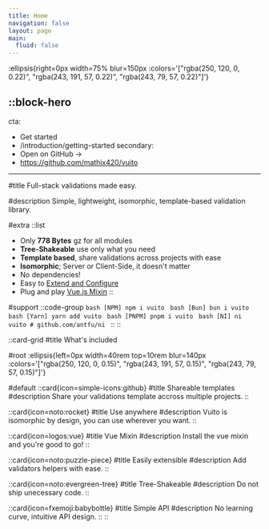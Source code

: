 ```yaml
---
title: Home
navigation: false
layout: page
main:
  fluid: false
---
```


:ellipsis{right=0px width=75% blur=150px :colors='["rgba(250, 120, 0, 0.22)", "rgba(243, 191, 57, 0.22)", "rgba(243, 79, 57, 0.22)"]'}

::block-hero
---
cta:
  - Get started
  - /introduction/getting-started
secondary:
  - Open on GitHub →
  - https://github.com/mathix420/vuito
---

#title
Full-stack validations made easy.

#description
Simple, lightweight, isomorphic, template-based validation library.

#extra
  ::list
  - Only **778 Bytes** gz for all modules 
  - **Tree-Shakeable** use only what you need
  - **Template based**, share validations across projects with ease
  - **Isomorphic**; Server or Client-Side, it doesn't matter
  - No dependencies!
  - Easy to [Extend and Configure](/introduction/validators)
  - Plug and play [Vue.js Mixin](/introduction/vue-mixin)
  ::

#support
  ::code-group
    ```bash [NPM]
    npm i vuito
    ```
    ```bash [Bun]
    bun i vuito
    ```
    ```bash [Yarn]
    yarn add vuito
    ```
    ```bash [PNPM]
    pnpm i vuito
    ```
    ```bash [NI]
    ni vuito # github.com/antfu/ni
    ```
  ::
::

::card-grid
#title
What's included

#root
:ellipsis{left=0px width=40rem top=10rem blur=140px :colors='["rgba(250, 120, 0, 0.15)", "rgba(243, 191, 57, 0.15)", "rgba(243, 79, 57, 0.15)"]'}

#default
  ::card{icon=simple-icons:github}
  #title
  Shareable templates
  #description
  Share your validations template accross multiple projects.
  ::

  ::card{icon=noto:rocket}
  #title
  Use anywhere
  #description
  Vuito is isomorphic by design, you can use wherever you want.
  ::

  ::card{icon=logos:vue}
  #title
  Vue Mixin
  #description
  Install the vue mixin and you're good to go!
  ::

  ::card{icon=noto:puzzle-piece}
  #title
  Easily extensible
  #description
  Add validators helpers with ease.
  ::

  ::card{icon=noto:evergreen-tree}
  #title
  Tree-Shakeable
  #description
  Do not ship unecessary code.
  ::

  ::card{icon=fxemoji:babybottle}
  #title
  Simple API
  #description
  No learning curve, intuitive API design.
  ::
::

